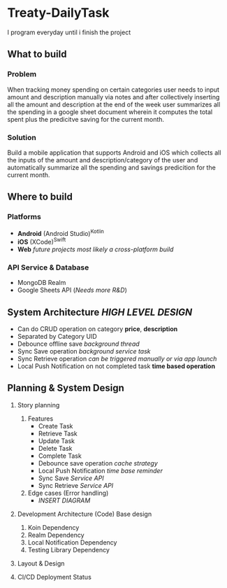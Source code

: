 # Treaty-DailyTask
I program everyday until i finish the project

## What to build
### Problem
When tracking money spending on certain categories user needs to input amount and description manually via notes and after collectively inserting all the amount and description at the end of the week user summarizes all the spending in a google sheet document wherein it computes the total spent plus the predicitve saving for the current month.

### Solution
Build a mobile application that supports Android and iOS which collects all the inputs of the amount and description/category of the user and automatically summarize all the spending and savings predicition for the current month.

## Where to build
### Platforms
- **Android** (Android Studio)<sup>Kotlin</sup>
- **iOS** (XCode)<sup>Swift</sup>
- **Web** *future projects most likely a cross-platform build*

### API Service & Database
- MongoDB Realm
- Google Sheets API (*Needs more R&D*)

## System Architecture *HIGH LEVEL DESIGN*
- Can do CRUD operation on category **price**, **description**
- Separated by Category UID
- Debounce offline save *background thread*
- Sync Save operation *background service task*
- Sync Retrieve operation *can be triggered manually or via app launch*
- Local Push Notification on not completed task **time based operation**

## Planning & System Design
1. Story planning
    1. Features
        - Create Task
        - Retrieve Task
        - Update Task
        - Delete Task
        - Complete Task
        - Debounce save operation *cache strategy*
        - Local Push Notification *time base reminder*
        - Sync Save *Service API*
        - Sync Retrieve *Service API*
    2. Edge cases (Error handling)
       - *INSERT DIAGRAM*
       
2. Development Architecture (Code) Base design
    1. Koin Dependency
    2. Realm Dependency
    3. Local Notification Dependency
    4. Testing Library Dependency
       
3. Layout & Design
4. CI/CD Deployment Status

